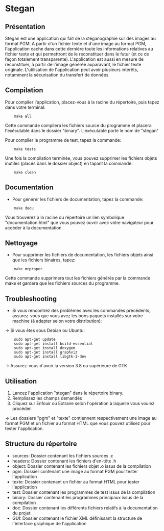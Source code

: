 # Stegan #

## Présentation ##

Stegan est une application qui fait de la stéganographie sur des images au format PGM. A partir d'un fichier texte et d'une image au format PGM, l'application cache dans cette dernière toute les informations relatives au fichier texte et qui permettront de le reconstituer dans le futur (et ce de façon totalement transparente). L'application est aussi en mesure de reconstituer, à partir de l'image générée auparavant, le fichier texte originale.
L'utilisation de l'application peut avoir plusieurs intérêts, notamment la sécurisation du transfert de données.

## Compilation ##

Pour compiler l'application, placez-vous à la racine du répertoire, puis tapez dans votre terminal:
	
```
	make all
```

Cette commande compilera les fichiers source du programme et placera l'exécutable dans le dossier "binary". L'exécutable porte le nom de "stegan"

Pour compiler le programme de test, tapez la commande:

```
	make tests
```


Une fois la compilation terminée, vous pouvez supprimer les fichiers objets inutiles (placés dans le dossier object) en tapant la commande:


```
	make clean
```

## Documentation ##

* Pour générer les fichiers de documentation, tapez la commande:


```
	make docu
```


Vous trouverez à la racine du répertoire un lien symbolique "documentation.html" que vous pouvez ouvrir avec votre navigateur pour accéder à la documentation

## Nettoyage ##

* Pour supprimer les fichiers de documentation, les fichiers objets ainsi que les fichiers binaires, tapez:


```
	make mrproper
```


Cette commande supprimera tout les fichiers générés par la commande make et gardera que les fichiers sources du programme.

## Troubleshooting  

* Si vous rencontrez des problèmes avec les commandes précédents, assurez-vous que vous avez les bons paquets installés sur votre machine (à adapter selon votre distribution):

-> Si vous êtes sous Debian ou Ubuntu:

```
	sudo apt-get update
	sudo apt-get install build-essential
	sudo apt-get install doxygen
	sudo apt-get install graphviz
	sudo apt-get install libgtk-3-dev
```


-> Assurez-vous d'avoir la version 3.8 ou supérieure de GTK

## Utilisation

1. Lancez l'application "stegan" dans le répertoire binary.
2. Remplissez les champs demandés
3. Cliquez sur Enfouir ou Extraire selon l'opération à laquelle vous voulez procéder.

-> Les dossiers "pgm" et "texte" contiennent respectivement une image au format PGM et un fichier au format HTML que vous pouvez utilisez pour tester l'application.

## Structure du répertoire

* sources:	Dossier contenant les fichiers sources .c
* headers:	Dossier contenant les fichiers d'en-tête .h
* object:	Dossier contenant les fichiers objet .o issus de la compilation
* pgm:		Dossier contenant une image au format PGM pour tester l'application
* texte:	Dossier contenant un fichier au format HTML pour tester l'application
* test:		Dossier contenant les programmes de test issus de la compilation
* binary:	Dossier contenant les programmes principaux issus de la compilation
* doc:		Dossier contenant les différents fichiers relatifs à la documentation du projet
* GUI:		Dossier contenant le fichier XML définissant la structure de l'interface graphique de l'application
